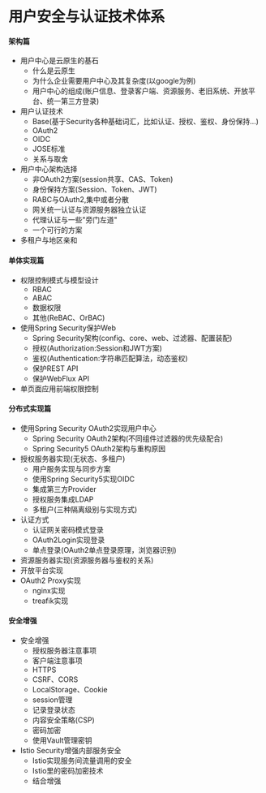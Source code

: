 # 用户安全与认证技术体系
#### 架构篇

+ 用户中心是云原生的基石
    - 什么是云原生
    - 为什么企业需要用户中心及其复杂度(以google为例)
    - 用户中心的组成(账户信息、登录客户端、资源服务、老旧系统、开放平台、统一第三方登录)
+ 用户认证技术
    - Base(基于Security各种基础词汇，比如认证、授权、鉴权、身份保持...)
    - OAuth2
    - OIDC
    - JOSE标准
    - 关系与取舍
+ 用户中心架构选择
    - 非OAuth2方案(session共享、CAS、Token)
    - 身份保持方案(Session、Token、JWT)
    - RABC与OAuth2,集中或者分散
    - 网关统一认证与资源服务器独立认证
    - 代理认证与一些"旁门左道"
    - 一个可行的方案
+ 多租户与地区亲和

#### 单体实现篇

+ 权限控制模式与模型设计
    - RBAC
    - ABAC
    - 数据权限
    - 其他(ReBAC、OrBAC)
+ 使用Spring Security保护Web
    - Spring Security架构(config、core、web、过滤器、配置装配)
    - 授权(Authorization:Session和JWT方案)
    - 鉴权(Authentication:字符串匹配算法，动态鉴权)
    - 保护REST API
    - 保护WebFlux API
+ 单页面应用前端权限控制

#### 分布式实现篇

+ 使用Spring Security OAuth2实现用户中心
    - Spring Security OAuth2架构(不同组件过滤器的优先级配合)
    - Spring Security5 OAuth2架构与重构原因
+ 授权服务器实现(无状态、多租户)
    - 用户服务实现与同步方案
    - 使用Spring Security5实现OIDC
    - 集成第三方Provider
    - 授权服务集成LDAP
    - 多租户(三种隔离级别与实现方式)
+ 认证方式
    - 认证网关密码模式登录
    - OAuth2Login实现登录
    - 单点登录(OAuth2单点登录原理，浏览器识别)
+ 资源服务器实现(资源服务器与鉴权的关系)
+ 开放平台实现
+ OAuth2 Proxy实现
    - nginx实现
    - treafik实现

#### 安全增强

+ 安全增强
    - 授权服务器注意事项
    - 客户端注意事项
    - HTTPS
    - CSRF、CORS
    - LocalStorage、Cookie
    - session管理
    - 记录登录状态
    - 内容安全策略(CSP)
    - 密码加密
    - 使用Vault管理密钥    
+ Istio Security增强内部服务安全
    - Istio实现服务间流量调用的安全
    - Istio里的密码加密技术
    - 结合增强